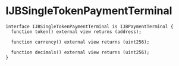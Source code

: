 # IJBSingleTokenPaymentTerminal

```
interface IJBSingleTokenPaymentTerminal is IJBPaymentTerminal {
  function token() external view returns (address);

  function currency() external view returns (uint256);

  function decimals() external view returns (uint256);
}
```
